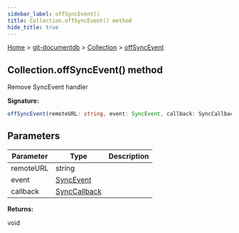 ```yaml
---
sidebar_label: offSyncEvent()
title: Collection.offSyncEvent() method
hide_title: true
---
```


[Home](./index.md) &gt; [git-documentdb](./git-documentdb.md) &gt; [Collection](./git-documentdb.collection.md) &gt; [offSyncEvent](./git-documentdb.collection.offsyncevent.md)

## Collection.offSyncEvent() method

Remove SyncEvent handler

<b>Signature:</b>

```typescript
offSyncEvent(remoteURL: string, event: SyncEvent, callback: SyncCallback): void;
```

## Parameters

|  Parameter | Type | Description |
|  --- | --- | --- |
|  remoteURL | string |  |
|  event | [SyncEvent](./git-documentdb.syncevent.md) |  |
|  callback | [SyncCallback](./git-documentdb.synccallback.md) |  |

<b>Returns:</b>

void

